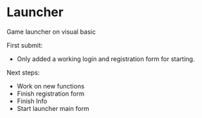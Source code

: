 # Launcher
Game launcher on visual basic 

First submit:
 - Only added a working login and registration form for starting.

Next steps:
 - Work on new functions 
 - Finish registration form
 - Finish Info 
 - Start launcher main form

